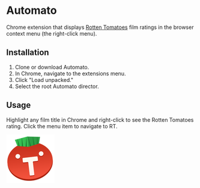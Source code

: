 # Automato

Chrome extension that displays [Rotten Tomatoes](https://www.rottentomatoes.com/) film ratings in the browser context menu (the right-click menu).

## Installation
1. Clone or download Automato.
2. In Chrome, navigate to the extensions menu.
3. Click "Load unpacked."
4. Select the root Automato director.

## Usage
Highlight any film title in Chrome and right-click to see the Rotten Tomatoes rating. Click the menu item to navigate to RT.

![automato](automato.png)
